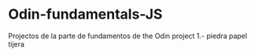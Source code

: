 # Odin-fundamentals-JS
Projectos de la parte de fundamentos de the Odin project
1.- piedra papel tijera
